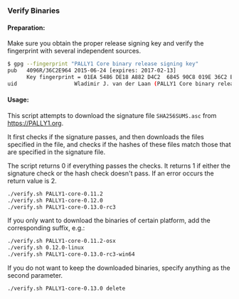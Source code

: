 ### Verify Binaries

#### Preparation:

Make sure you obtain the proper release signing key and verify the fingerprint with several independent sources.

```sh
$ gpg --fingerprint "PALLY1 Core binary release signing key"
pub   4096R/36C2E964 2015-06-24 [expires: 2017-02-13]
      Key fingerprint = 01EA 5486 DE18 A882 D4C2  6845 90C8 019E 36C2 E964
uid                  Wladimir J. van der Laan (PALLY1 Core binary release signing key) <laanwj@gmail.com>
```

#### Usage:

This script attempts to download the signature file `SHA256SUMS.asc` from https://PALLY1.org.

It first checks if the signature passes, and then downloads the files specified in the file, and checks if the hashes of these files match those that are specified in the signature file.

The script returns 0 if everything passes the checks. It returns 1 if either the signature check or the hash check doesn't pass. If an error occurs the return value is 2.


```sh
./verify.sh PALLY1-core-0.11.2
./verify.sh PALLY1-core-0.12.0
./verify.sh PALLY1-core-0.13.0-rc3
```

If you only want to download the binaries of certain platform, add the corresponding suffix, e.g.:

```sh
./verify.sh PALLY1-core-0.11.2-osx
./verify.sh 0.12.0-linux
./verify.sh PALLY1-core-0.13.0-rc3-win64
```

If you do not want to keep the downloaded binaries, specify anything as the second parameter.

```sh
./verify.sh PALLY1-core-0.13.0 delete
```

